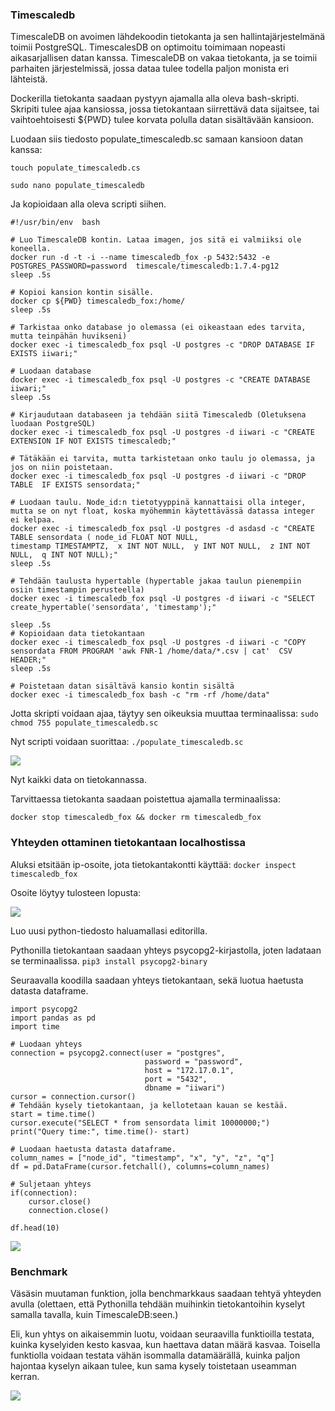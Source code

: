 ### Timescaledb

TimescaleDB on avoimen lähdekoodin tietokanta ja sen hallintajärjestelmänä toimii PostgreSQL. TimescalesDB on optimoitu toimimaan nopeasti aikasarjallisen datan kanssa. 
TimescaleDB on vakaa tietokanta, ja se toimii parhaiten järjestelmissä, jossa dataa tulee todella paljon monista eri lähteistä.


Dockerilla tietokanta saadaan pystyyn ajamalla alla oleva bash-skripti. Skripiti tulee ajaa kansiossa, jossa tietokantaan siirrettävä data sijaitsee, tai vaihtoehtoisesti ${PWD} tulee korvata polulla datan sisältävään kansioon.

Luodaan siis tiedosto populate_timescaledb.sc samaan kansioon datan kanssa:

`touch populate_timescaledb.cs`

`sudo nano populate_timescaledb`

 Ja kopioidaan alla oleva scripti siihen.

```
#!/usr/bin/env  bash

# Luo TimescaleDB kontin. Lataa imagen, jos sitä ei valmiiksi ole koneella.
docker run -d -t -i --name timescaledb_fox -p 5432:5432 -e POSTGRES_PASSWORD=password  timescale/timescaledb:1.7.4-pg12
sleep .5s

# Kopioi kansion kontin sisälle.
docker cp ${PWD} timescaledb_fox:/home/
sleep .5s

# Tarkistaa onko database jo olemassa (ei oikeastaan edes tarvita, mutta teinpähän huvikseni)
docker exec -i timescaledb_fox psql -U postgres -c "DROP DATABASE IF EXISTS iiwari;"

# Luodaan database
docker exec -i timescaledb_fox psql -U postgres -c "CREATE DATABASE iiwari;"
sleep .5s

# Kirjaudutaan databaseen ja tehdään siitä Timescaledb (Oletuksena luodaan PostgreSQL)
docker exec -i timescaledb_fox psql -U postgres -d iiwari -c "CREATE EXTENSION IF NOT EXISTS timescaledb;"

# Tätäkään ei tarvita, mutta tarkistetaan onko taulu jo olemassa, ja jos on niin poistetaan.
docker exec -i timescaledb_fox psql -U postgres -d iiwari -c "DROP TABLE  IF EXISTS sensordata;"

# Luodaan taulu. Node_id:n tietotyyppinä kannattaisi olla integer, mutta se on nyt float, koska myöhemmin käytettävässä datassa integer ei kelpaa.
docker exec -i timescaledb_fox psql -U postgres -d asdasd -c "CREATE TABLE sensordata ( node_id FLOAT NOT NULL,  
timestamp TIMESTAMPTZ,  x INT NOT NULL,  y INT NOT NULL,  z INT NOT NULL,  q INT NOT NULL);"
sleep .5s

# Tehdään taulusta hypertable (hypertable jakaa taulun pienempiin osiin timestampin perusteella)
docker exec -i timescaledb_fox psql -U postgres -d iiwari -c "SELECT create_hypertable('sensordata', 'timestamp');"

sleep .5s
# Kopioidaan data tietokantaan
docker exec -i timescaledb_fox psql -U postgres -d iiwari -c "COPY sensordata FROM PROGRAM 'awk FNR-1 /home/data/*.csv | cat'  CSV HEADER;"
sleep .5s

# Poistetaan datan sisältävä kansio kontin sisältä
docker exec -i timescaledb_fox bash -c "rm -rf /home/data"
```
Jotta skripti voidaan ajaa, täytyy sen oikeuksia muuttaa terminaalissa:
`sudo chmod 755 populate_timescaledb.sc`

Nyt scripti voidaan suorittaa:
`./populate_timescaledb.sc`

![](https://gitlab.dclabra.fi/wiki/uploads/upload_a775a8e6c7e89fa25ce7f7bb029a8a0f.png)

Nyt kaikki data on tietokannassa.

Tarvittaessa tietokanta saadaan poistettua ajamalla terminaalissa:

`docker stop timescaledb_fox && docker rm timescaledb_fox`

### Yhteyden ottaminen tietokantaan localhostissa

Aluksi etsitään ip-osoite, jota tietokantakontti käyttää:
`docker inspect timescaledb_fox`

Osoite löytyy tulosteen lopusta:

![](https://gitlab.dclabra.fi/wiki/uploads/upload_9da7ae7a533ce681c79e1139454a8191.png)

Luo uusi python-tiedosto haluamallasi editorilla.

Pythonilla tietokantaan saadaan yhteys psycopg2-kirjastolla, joten ladataan se terminaalissa.
`pip3 install psycopg2-binary`

Seuraavalla koodilla saadaan yhteys tietokantaan, sekä luotua haetusta datasta dataframe.

```=python
import psycopg2
import pandas as pd
import time

# Luodaan yhteys
connection = psycopg2.connect(user = "postgres",
                              password = "password",
                              host = "172.17.0.1",
                              port = "5432",
                              dbname = "iiwari")
cursor = connection.cursor()
# Tehdään kysely tietokantaan, ja kellotetaan kauan se kestää.
start = time.time()
cursor.execute("SELECT * from sensordata limit 10000000;")
print("Query time:", time.time()- start)

# Luodaan haetusta datasta dataframe.
column_names = ["node_id", "timestamp", "x", "y", "z", "q"]
df = pd.DataFrame(cursor.fetchall(), columns=column_names)

# Suljetaan yhteys
if(connection):
    cursor.close()
    connection.close()
    
df.head(10)

```
![](https://gitlab.dclabra.fi/wiki/uploads/upload_40169c2d1232fbf100d6aa7d17e364bd.png)

### Benchmark

Väsäsin muutaman funktion, jolla benchmarkkaus saadaan tehtyä yhteyden avulla (olettaen, että Pythonilla tehdään muihinkin tietokantoihin kyselyt samalla tavalla, kuin TimescaleDB:seen.)

Eli, kun yhtys on aikaisemmin luotu, voidaan seuraavilla funktioilla testata, kuinka kyselyiden kesto kasvaa, kun haettava datan määrä kasvaa. Toisella funktiolla voidaan testata vähän isommalla datamäärällä, kuinka paljon hajontaa kyselyn aikaan tulee, kun sama kysely toistetaan useamman kerran.


![](https://gitlab.dclabra.fi/wiki/uploads/upload_e861e23f68b06232463639e256eafc78.png)
